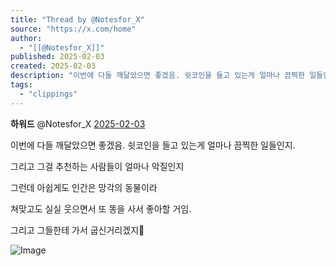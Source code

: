 ```yaml
---
title: "Thread by @Notesfor_X"
source: "https://x.com/home"
author:
  - "[[@Notesfor_X]]"
published: 2025-02-03
created: 2025-02-03
description: "이번에 다들 깨달았으면 좋겠음. 쉿코인을 들고 있는게 얼마나 끔찍한 일들인지. 그리고 그걸 추천하는 사람들이 얼마나 악질인지 그런데 아쉽게도 인간은 망각의 동물이라 쳐맞고도 실실 웃으면서 또 똥을 사서 좋아할 거임. 그리고 그들한테 가서 굽"
tags:
  - "clippings"
---
```

**하워드** @Notesfor\_X [2025-02-03](https://x.com/Notesfor_X/status/1886262898890260670)

이번에 다들 깨달았으면 좋겠음. 쉿코인을 들고 있는게 얼마나 끔찍한 일들인지.

그리고 그걸 추천하는 사람들이 얼마나 악질인지

그런데 아쉽게도 인간은 망각의 동물이라

쳐맞고도 실실 웃으면서 또 똥을 사서 좋아할 거임.

그리고 그들한테 가서 굽신거리겠지💩

![Image](https://pbs.twimg.com/media/Gi1aG_pbkAAyIva?format=jpg&name=large)
